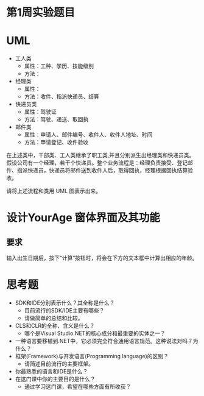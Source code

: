# 第1周实验题目

# UML

- 工人类
  - 属性：工种、学历、技能级别
  - 方法：
- 经理类
  - 属性：
  - 方法：收件、指派快递员、结算
- 快递员类
  - 属性：驾驶证
  - 方法：驾驶、递送、取回执
- 邮件类
  - 属性：申请人、邮件编号、收件人、收件人地址、时间
  - 方法：申请登记、收件验收

在上述类中，干部类、工人类继承了职工类,并且分别派生出经理类和快递员类。假设公司有一个经理，若干个快递员。整个业务流程是：经理负责接受、登记邮件、指派快递员，快递员将邮件送到收件人后，取得回执，经理根据回执结算验收。

请将上述流程和类用 UML 图表示出来。


# 设计YourAge 窗体界面及其功能

## 要求

输入出生日期后，按下“计算”按钮时，将会在下方的文本框中计算出相应的年龄。

# 思考题

- SDK和IDE分别表示什么？其全称是什么？
  - 目前流行的SDK/IDE主要有哪些？
  - 请做简单的总结和比较。
- CLS和CLR的全称、含义是什么？
  - 哪个是Visual Studio.NET的核心成分和最重要的实体之一？
- 一种语言要移植到.NET中，它必须完全符合通用语言规范。这种说法对吗？为什么？
- 框架(Framework)与开发语言(Programming language)的区别？
  - 请简述目前流行的主要框架。
- 你最熟悉的语言和IDE是什么？
- 在这门课中你的主要目的是什么？
  - 通过学习这门课，希望在哪些方面有所收获？

